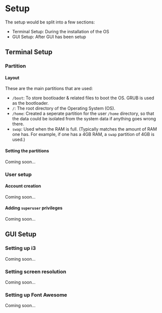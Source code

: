 # Setup

The setup would be split into a few sections:

* Terminal Setup: During the installation of the OS
* GUI Setup: After GUI has been setup

## Terminal Setup

### Partition

#### Layout

These are the main partitions that are used:

* `/boot`: To store bootloader & related files to boot the OS. GRUB is used as the bootloader.
* `/`: The root directory of the Operating System (OS).
* `/home`: Created a seperate partition for the user `/home` directory, so that the data could be isolated from the system data if anything goes wrong there.
* `swap`: Used when the RAM is full. (Typically matches the amount of RAM one has. For example, if one has a 4GB RAM, a `swap` partition of 4GB is used.) 

#### Setting the partitions

Coming soon...


### User setup

#### Account creation

Coming soon...

#### Adding `superuser` privileges

Coming soon...

## GUI Setup

### Setting up i3

Coming soon...

### Setting screen resolution

Coming soon...

### Setting up Font Awesome

Coming soon...